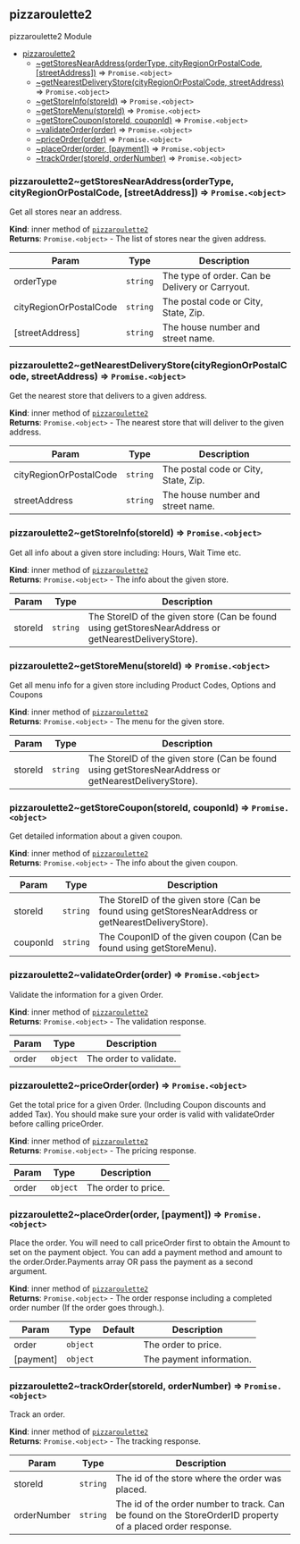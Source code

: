 <a name="module_pizzaroulette2"></a>

## pizzaroulette2
pizzaroulette2 Module


* [pizzaroulette2](#module_pizzaroulette2)
    * [~getStoresNearAddress(orderType, cityRegionOrPostalCode, [streetAddress])](#module_pizzaroulette2..getStoresNearAddress) ⇒ <code>Promise.&lt;object&gt;</code>
    * [~getNearestDeliveryStore(cityRegionOrPostalCode, streetAddress)](#module_pizzaroulette2..getNearestDeliveryStore) ⇒ <code>Promise.&lt;object&gt;</code>
    * [~getStoreInfo(storeId)](#module_pizzaroulette2..getStoreInfo) ⇒ <code>Promise.&lt;object&gt;</code>
    * [~getStoreMenu(storeId)](#module_pizzaroulette2..getStoreMenu) ⇒ <code>Promise.&lt;object&gt;</code>
    * [~getStoreCoupon(storeId, couponId)](#module_pizzaroulette2..getStoreCoupon) ⇒ <code>Promise.&lt;object&gt;</code>
    * [~validateOrder(order)](#module_pizzaroulette2..validateOrder) ⇒ <code>Promise.&lt;object&gt;</code>
    * [~priceOrder(order)](#module_pizzaroulette2..priceOrder) ⇒ <code>Promise.&lt;object&gt;</code>
    * [~placeOrder(order, [payment])](#module_pizzaroulette2..placeOrder) ⇒ <code>Promise.&lt;object&gt;</code>
    * [~trackOrder(storeId, orderNumber)](#module_pizzaroulette2..trackOrder) ⇒ <code>Promise.&lt;object&gt;</code>

<a name="module_pizzaroulette2..getStoresNearAddress"></a>

### pizzaroulette2~getStoresNearAddress(orderType, cityRegionOrPostalCode, [streetAddress]) ⇒ <code>Promise.&lt;object&gt;</code>
Get all stores near an address.

**Kind**: inner method of [<code>pizzaroulette2</code>](#module_pizzaroulette2)  
**Returns**: <code>Promise.&lt;object&gt;</code> - The list of stores near the given address.  

| Param | Type | Description |
| --- | --- | --- |
| orderType | <code>string</code> | The type of order. Can be Delivery or Carryout. |
| cityRegionOrPostalCode | <code>string</code> | The postal code or City, State, Zip. |
| [streetAddress] | <code>string</code> | The house number and street name. |

<a name="module_pizzaroulette2..getNearestDeliveryStore"></a>

### pizzaroulette2~getNearestDeliveryStore(cityRegionOrPostalCode, streetAddress) ⇒ <code>Promise.&lt;object&gt;</code>
Get the nearest store that delivers to a given address.

**Kind**: inner method of [<code>pizzaroulette2</code>](#module_pizzaroulette2)  
**Returns**: <code>Promise.&lt;object&gt;</code> - The nearest store that will deliver to the given address.  

| Param | Type | Description |
| --- | --- | --- |
| cityRegionOrPostalCode | <code>string</code> | The postal code or City, State, Zip. |
| streetAddress | <code>string</code> | The house number and street name. |

<a name="module_pizzaroulette2..getStoreInfo"></a>

### pizzaroulette2~getStoreInfo(storeId) ⇒ <code>Promise.&lt;object&gt;</code>
Get all info about a given store including: Hours, Wait Time etc.

**Kind**: inner method of [<code>pizzaroulette2</code>](#module_pizzaroulette2)  
**Returns**: <code>Promise.&lt;object&gt;</code> - The info about the given store.  

| Param | Type | Description |
| --- | --- | --- |
| storeId | <code>string</code> | The StoreID of the given store (Can be found using getStoresNearAddress or getNearestDeliveryStore). |

<a name="module_pizzaroulette2..getStoreMenu"></a>

### pizzaroulette2~getStoreMenu(storeId) ⇒ <code>Promise.&lt;object&gt;</code>
Get all menu info for a given store including Product Codes, Options and Coupons

**Kind**: inner method of [<code>pizzaroulette2</code>](#module_pizzaroulette2)  
**Returns**: <code>Promise.&lt;object&gt;</code> - The menu for the given store.  

| Param | Type | Description |
| --- | --- | --- |
| storeId | <code>string</code> | The StoreID of the given store (Can be found using getStoresNearAddress or getNearestDeliveryStore). |

<a name="module_pizzaroulette2..getStoreCoupon"></a>

### pizzaroulette2~getStoreCoupon(storeId, couponId) ⇒ <code>Promise.&lt;object&gt;</code>
Get detailed information about a given coupon.

**Kind**: inner method of [<code>pizzaroulette2</code>](#module_pizzaroulette2)  
**Returns**: <code>Promise.&lt;object&gt;</code> - The info about the given coupon.  

| Param | Type | Description |
| --- | --- | --- |
| storeId | <code>string</code> | The StoreID of the given store (Can be found using getStoresNearAddress or getNearestDeliveryStore). |
| couponId | <code>string</code> | The CouponID of the given coupon (Can be found using getStoreMenu). |

<a name="module_pizzaroulette2..validateOrder"></a>

### pizzaroulette2~validateOrder(order) ⇒ <code>Promise.&lt;object&gt;</code>
Validate the information for a given Order.

**Kind**: inner method of [<code>pizzaroulette2</code>](#module_pizzaroulette2)  
**Returns**: <code>Promise.&lt;object&gt;</code> - The validation response.  

| Param | Type | Description |
| --- | --- | --- |
| order | <code>object</code> | The order to validate. |

<a name="module_pizzaroulette2..priceOrder"></a>

### pizzaroulette2~priceOrder(order) ⇒ <code>Promise.&lt;object&gt;</code>
Get the total price for a given Order. (Including Coupon discounts and added Tax).You should make sure your order is valid with validateOrder before calling priceOrder.

**Kind**: inner method of [<code>pizzaroulette2</code>](#module_pizzaroulette2)  
**Returns**: <code>Promise.&lt;object&gt;</code> - The pricing response.  

| Param | Type | Description |
| --- | --- | --- |
| order | <code>object</code> | The order to price. |

<a name="module_pizzaroulette2..placeOrder"></a>

### pizzaroulette2~placeOrder(order, [payment]) ⇒ <code>Promise.&lt;object&gt;</code>
Place the order.You will need to call priceOrder first to obtain the Amount to set on the payment object.You can add a payment method and amount to the order.Order.Payments array OR pass the payment as a second argument.

**Kind**: inner method of [<code>pizzaroulette2</code>](#module_pizzaroulette2)  
**Returns**: <code>Promise.&lt;object&gt;</code> - The order response including a completed order number (If the order goes through.).  

| Param | Type | Default | Description |
| --- | --- | --- | --- |
| order | <code>object</code> |  | The order to price. |
| [payment] | <code>object</code> | <code></code> | The payment information. |

<a name="module_pizzaroulette2..trackOrder"></a>

### pizzaroulette2~trackOrder(storeId, orderNumber) ⇒ <code>Promise.&lt;object&gt;</code>
Track an order.

**Kind**: inner method of [<code>pizzaroulette2</code>](#module_pizzaroulette2)  
**Returns**: <code>Promise.&lt;object&gt;</code> - The tracking response.  

| Param | Type | Description |
| --- | --- | --- |
| storeId | <code>string</code> | The id of the store where the order was placed. |
| orderNumber | <code>string</code> | The id of the order number to track. Can be found on the StoreOrderID property of a placed order response. |

